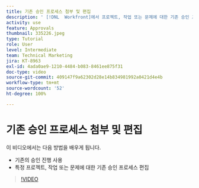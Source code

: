 ```yaml
---
title: 기존 승인 프로세스 첨부 및 편집
description: ' [!DNL  Workfront]에서 프로젝트, 작업 또는 문제에 대한 기존 승인 프로세스를 사용하고 편집하는 방법에 대해 알아봅니다.'
activity: use
feature: Approvals
thumbnail: 335226.jpeg
type: Tutorial
role: User
level: Intermediate
team: Technical Marketing
jira: KT-8963
exl-id: 4ada0ae9-1210-4484-b083-8461ee875f31
doc-type: video
source-git-commit: 409147f9a62302d28e14b834981992a0421d4e4b
workflow-type: tm+mt
source-wordcount: '52'
ht-degree: 100%

---
```


# 기존 승인 프로세스 첨부 및 편집

이 비디오에서는 다음 방법을 배우게 됩니다.

* 기존의 승인 진행 사용
* 특정 프로젝트, 작업 또는 문제에 대한 기존 승인 프로세스 편집

>[!VIDEO](https://video.tv.adobe.com/v/335226/?quality=12&learn=on)

<!---
learn more URLS
--->
